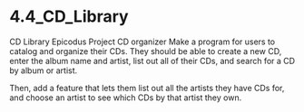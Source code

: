 4.4_CD_Library
==============

CD Library Epicodus Project
CD organizer
Make a program for users to catalog and organize their CDs. They should be able to create a new CD, enter the album name and artist, list out all of their CDs, and search for a CD by album or artist.

Then, add a feature that lets them list out all the artists they have CDs for, and choose an artist to see which CDs by that artist they own.
